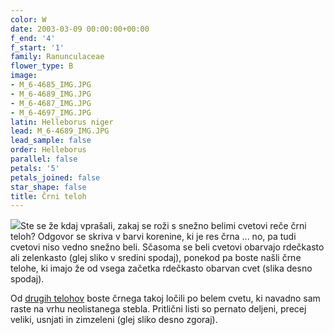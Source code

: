 ```yaml
---
color: W
date: 2003-03-09 00:00:00+00:00
f_end: '4'
f_start: '1'
family: Ranunculaceae
flower_type: B
image:
- M_6-4685_IMG.JPG
- M_6-4689_IMG.JPG
- M_6-4687_IMG.JPG
- M_6-4697_IMG.JPG
latin: Helleborus niger
lead: M_6-4689_IMG.JPG
lead_sample: false
order: Helleborus
parallel: false
petals: '5'
petals_joined: false
star_shape: false
title: Črni teloh
---
```

![](../../../images/flowers/poison.gif)Ste se že kdaj vprašali, zakaj se roži s snežno belimi cvetovi reče črni teloh? Odgovor se skriva v barvi korenine, ki je res črna \... no, pa tudi cvetovi niso vedno snežno beli. Sčasoma se beli cvetovi obarvajo rdečkasto ali zelenkasto (glej sliko v sredini spodaj), ponekod pa boste našli črne telohe, ki imajo že od vsega začetka rdečkasto obarvan cvet (slika desno spodaj).

Od [drugih telohov](../../genus/helleborus/) boste črnega takoj ločili po belem cvetu, ki navadno sam raste na vrhu neolistanega stebla. Pritlični listi so pernato deljeni, precej veliki, usnjati in zimzeleni (glej sliko desno zgoraj).

